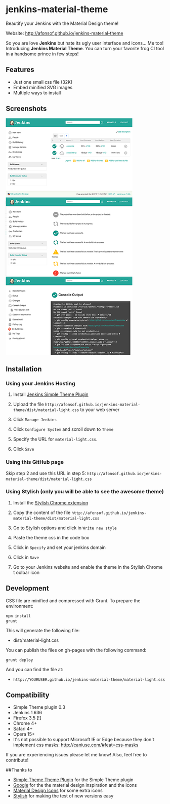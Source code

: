 # jenkins-material-theme
Beautify your Jenkins with the Material Design theme!

Website: http://afonsof.github.io/jenkins-material-theme

So you are love **Jenkins** but hate its ugly user interface and icons... Me too! Introducing **Jenkins Material Theme**.
You can turn your favorite frog CI tool in a handsome prince in few steps!   
 
## Features
* Just one small css file (32K)
* Embed minified SVG images
* Multiple ways to install

## Screenshots
![Screen 1](images/screen1.png)   ![Screen 2](images/screen2.png)   ![Screen 3](images/screen3.png)


## Installation 

### Using your Jenkins Hosting

1. Install [Jenkins Simple Theme Plugin][simple]

1. Upload the file `http://afonsof.github.io/jenkins-material-theme/dist/material-light.css` to your web server

1. Click `Manage Jenkins`

1. Click `Configure System` and scroll down to `Theme`

1. Specify the URL for `material-light.css`. 

1. Click `Save`

### Using this GitHub page
Skip step 2 and use this URL in step 5: `http://afonsof.github.io/jenkins-material-theme/dist/material-light.css`

### Using Stylish (only you will be able to see the awesome theme)

1. Install the [Stylish Chrome extension][stylish]

1. Copy the content of the file `http://afonsof.github.io/jenkins-material-theme/dist/material-light.css`

1. Go to Stylish options and click in `Write new style`

1. Paste the theme css in the code box

1. Click in `Specify` and set your jenkins domain

1. Click in `Save`

1. Go to your Jenkins website and enable the theme in the Stylish Chrome t  oolbar icon


## Development

CSS file are minified and compressed with Grunt. To prepare the environment:

```
npm install
grunt
```

This will generate the following file:
- dist/material-light.css

You can publish the files on gh-pages with the following command:

```
grunt deploy
```

And you can find the file at:
- `http://YOURUSER.github.io/jenkins-material-theme/material-light.css`

## Compatibility
- Simple Theme plugin 0.3
- Jenkins 1.636
- Firefox 3.5 [!]
- Chrome 4+
- Safari 4+
- Opera 15+
- It's not possible to support Microsoft IE or Edge because they don't implement css masks: http://caniuse.com/#feat=css-masks


If you are experiencing issues please let me know! Also, feel free to contribute!

##Thanks to
- [Simple Theme Theme Plugin][simple] for the Simple Theme plugin
- [Google][google] for the the material design inspiration and the icons
- [Material Design Icons][material-design-icons] for some extra icons
- [Stylish][stylish] for making the test of new versions easy

[simple]: https://wiki.jenkins-ci.org/display/JENKINS/Simple+Theme+Plugin
[google]: https://www.google.com/design/spec/material-design/introduction.html
[material-design-icons]: https://materialdesignicons.com/
[stylish]: https://chrome.google.com/webstore/detail/stylish/fjnbnpbmkenffdnngjfgmeleoegfcffe

